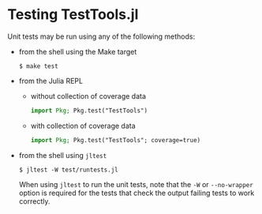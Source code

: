 Testing TestTools.jl
====================

Unit tests may be run using any of the following methods:

* from the shell using the Make target

  ```shell
  $ make test
  ```

* from the Julia REPL

  * without collection of coverage data

    ```julia
    import Pkg; Pkg.test("TestTools")
    ```

  * with collection of coverage data

    ```julia
    import Pkg; Pkg.test("TestTools"; coverage=true)
    ```

* from the shell using `jltest`

  ```shell
  $ jltest -W test/runtests.jl
  ```

  When using `jltest` to run the unit tests, note that the `-W` or `--no-wrapper` option
  is required for the tests that check the output failing tests to work correctly.
